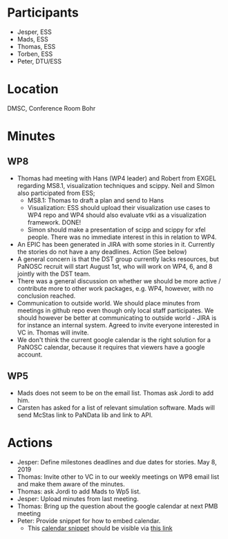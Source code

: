 # Participants

* Jesper, ESS
* Mads, ESS
* Thomas, ESS
* Torben, ESS
* Peter, DTU/ESS

# Location

DMSC, Conference Room Bohr

# Minutes

## WP8

* Thomas had meeting with Hans (WP4 leader) and Robert from EXGEL regarding MS8.1, visualization techniques and scippy. 
  Neil and SImon also participated from ESS;
  * MS8.1: Thomas to draft a plan and send to Hans
  * Visualization: ESS should upload their visualization use cases to WP4 repo and WP4 should also evaluate vtki as a 
      visualization framework. DONE!
  * Simon should make a presentation of  scipp and scippy for xfel people. There was no immediate interest in this in relation to WP4. 
* An EPIC has been generated in JIRA with some stories in it. Currently the stories do not have a any deadlines. Action (See below)
* A general concern is that the DST group currently lacks resources, but PaNOSC recruit will start August 1st, 
  who will work on WP4, 6, and 8 jointly with the DST team. 
* There was a general discussion on whether we should be more active / contribute more to other work packages, e.g. WP4, 
  however, with no conclusion reached.
* Communication to outside world. We should place minutes from meetings in github repo even though only local staff participates. We 
  should however be better at communicating to outside world -  JIRA is for instance an internal system. Agreed to invite everyone 
  interested in VC in. Thomas will invite.
* We don't think the current google calendar is the right solution for a PaNOSC calendar, because it requires that viewers have a google account.
  
 
  
 ## WP5
 * Mads does not seem to be on the email list. Thomas ask Jordi to add him.
 * Carsten has asked for a list of relevant simulation software. Mads will send McStas link to PaNData lib and link to API. 
 
# Actions

* Jesper: Define milestones deadlines and due dates for stories. May 8, 2019
* Thomas: Invite other to VC in to our weekly meetings on WP8 email list and make them aware of the minutes.
* Thomas: ask Jordi to add Mads to Wp5 list.
* Jesper: Upload minutes from last meeting.
* Thomas: Bring up the question about the google calendar at next PMB meeting
* Peter: Provide snippet for how to embed calendar.
  * This [calendar snippet](snippets/PaNOSC-Calendar.html) should be visible via [this link](http://htmlpreview.github.io/?https://github.com/panosc-eu/panosc/blob/master/Work%20Packages/WP8%20User%20Training/MeetingMinutes/snippets/PaNOSC-Calendar.html)




